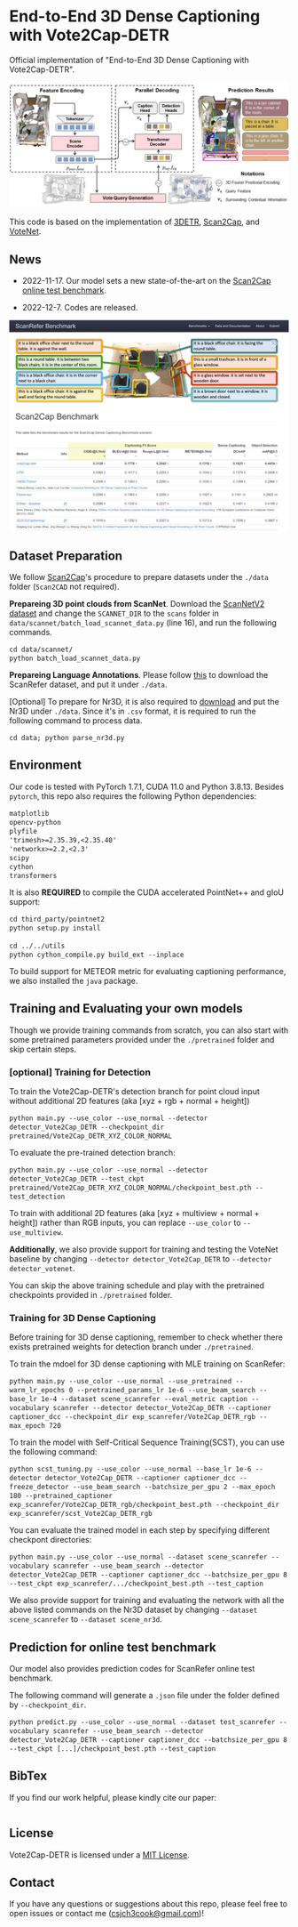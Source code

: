 # End-to-End 3D Dense Captioning with Vote2Cap-DETR

Official implementation of "End-to-End 3D Dense Captioning with Vote2Cap-DETR".

![pipeline](assets/overall_pipeline_detailed.jpg)

This code is based on the implementation of [3DETR](https://github.com/facebookresearch/3detr), [Scan2Cap](https://github.com/daveredrum/Scan2Cap), and [VoteNet](https://github.com/facebookresearch/votenet).


## News

- 2022-11-17. Our model sets a new state-of-the-art on the [Scan2Cap online test benchmark](https://kaldir.vc.in.tum.de/scanrefer_benchmark/benchmark_captioning).

- 2022-12-7. Codes are released.

![online](assets/scanrefer-online-test.png)

## Dataset Preparation

We follow [Scan2Cap](https://github.com/daveredrum/Scan2Cap)'s procedure to prepare datasets under the `./data` folder (`Scan2CAD` not required).

**Prepareing 3D point clouds from ScanNet**. 
Download the [ScanNetV2 dataset](https://github.com/ch3cook-fdu/Vote2Cap-DETR/tree/master/data/scannet) and change the `SCANNET_DIR` to the `scans` folder in `data/scannet/batch_load_scannet_data.py` (line 16), and run the following commands.

```
cd data/scannet/
python batch_load_scannet_data.py
```

**Prepareing Language Annotations**. 
Please follow [this](https://github.com/daveredrum/ScanRefer) to download the ScanRefer dataset, and put it under `./data`.

[Optional] To prepare for Nr3D, it is also required to [download](https://referit3d.github.io/#dataset) and put the Nr3D under `./data`.
Since it's in `.csv` format, it is required to run the following command to process data.

```{bash}
cd data; python parse_nr3d.py
```

## Environment

Our code is tested with PyTorch 1.7.1, CUDA 11.0 and Python 3.8.13.
Besides `pytorch`, this repo also requires the following Python dependencies:

```{bash}
matplotlib
opencv-python
plyfile
'trimesh>=2.35.39,<2.35.40'
'networkx>=2.2,<2.3'
scipy
cython
transformers
```

It is also **REQUIRED** to compile the CUDA accelerated PointNet++ and gIoU support:

```{bash}
cd third_party/pointnet2
python setup.py install

cd ../../utils
python cython_compile.py build_ext --inplace
```

To build support for METEOR metric for evaluating captioning performance, we also installed the `java` package.

## Training and Evaluating your own models

Though we provide training commands from scratch, you can also start with some pretrained parameters provided under the `./pretrained` folder and skip certain steps.


### [optional] Training for Detection

To train the Vote2Cap-DETR's detection branch for point cloud input without additional 2D features (aka [xyz + rgb + normal + height])

```{bash}
python main.py --use_color --use_normal --detector detector_Vote2Cap_DETR --checkpoint_dir pretrained/Vote2Cap_DETR_XYZ_COLOR_NORMAL
```

To evaluate the pre-trained detection branch:

```{bash}
python main.py --use_color --use_normal --detector detector_Vote2Cap_DETR --test_ckpt pretrained/Vote2Cap_DETR_XYZ_COLOR_NORMAL/checkpoint_best.pth --test_detection
```

To train with additional 2D features (aka [xyz + multiview + normal + height]) rather than RGB inputs, you can replace `--use_color` to `--use_multiview`.

**Additionally**, we also provide support for training and testing the VoteNet baseline by changing `--detector detector_Vote2Cap_DETR` to `--detector detector_votenet`.

You can skip the above training schedule and play with the pretrained checkpoints provided in `./pretrained` folder.


### Training for 3D Dense Captioning

Before training for 3D dense captioning, remember to check whether there exists pretrained weights for detection branch under `./pretrained`. 

To train the mdoel for 3D dense captioning with MLE training on ScanRefer:

```{bash}
python main.py --use_color --use_normal --use_pretrained --warm_lr_epochs 0 --pretrained_params_lr 1e-6 --use_beam_search --base_lr 1e-4 --dataset scene_scanrefer --eval_metric caption --vocabulary scanrefer --detector detector_Vote2Cap_DETR --captioner captioner_dcc --checkpoint_dir exp_scanrefer/Vote2Cap_DETR_rgb --max_epoch 720
```

To train the model with Self-Critical Sequence Training(SCST), you can use the following command:

```{cmd}
python scst_tuning.py --use_color --use_normal --base_lr 1e-6 --detector detector_Vote2Cap_DETR --captioner captioner_dcc --freeze_detector --use_beam_search --batchsize_per_gpu 2 --max_epoch 180 --pretrained_captioner exp_scanrefer/Vote2Cap_DETR_rgb/checkpoint_best.pth --checkpoint_dir exp_scanrefer/scst_Vote2Cap_DETR_rgb
```

You can evaluate the trained model in each step by specifying different checkpont directories:

```{cmd}
python main.py --use_color --use_normal --dataset scene_scanrefer --vocabulary scanrefer --use_beam_search --detector detector_Vote2Cap_DETR --captioner captioner_dcc --batchsize_per_gpu 8 --test_ckpt exp_scanrefer/.../checkpoint_best.pth --test_caption
```

We also provide support for training and evaluating the network with all the above listed commands on the Nr3D dataset by changing `--dataset scene_scanrefer` to `--dataset scene_nr3d`. 

## Prediction for online test benchmark

Our model also provides prediction codes for ScanRefer online test benchmark.

The following command will generate a `.json` file under the folder defined by `--checkpoint_dir`.

```
python predict.py --use_color --use_normal --dataset test_scanrefer --vocabulary scanrefer --use_beam_search --detector detector_Vote2Cap_DETR --captioner captioner_dcc --batchsize_per_gpu 8 --test_ckpt [...]/checkpoint_best.pth --test_caption
```

## BibTex

If you find our work helpful, please kindly cite our paper:

```

```

## License

Vote2Cap-DETR is licensed under a [MIT License](LICENSE).

## Contact

If you have any questions or suggestions about this repo, please feel free to open issues or contact me (csjch3cook@gmail.com)!